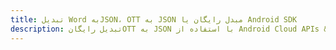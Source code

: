 ---title: تبدیل Word بهJSON، OTT به JSON مبدل رایگان یا Android SDKdescription: تبدیل رایگانOTT به JSON با استفاده از Android Cloud APIs & SDK. همچنین اسناد Microsoft Word و OpenOffice را در Cloud ایجاد، ویرایش و رندر کنید.---